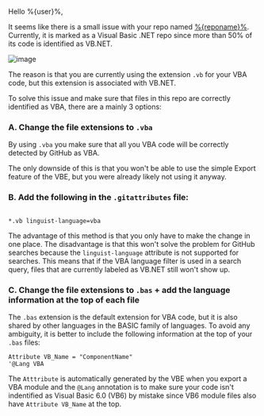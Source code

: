 Hello %{user}%,

It seems like there is a small issue with your repo named [%{reponame}%](%{url}%).
Currently, it is marked as a Visual Basic .NET repo since more than 50% of its code is identified as VB.NET.

![image](..blob/main/assets/VBA.png)

The reason is that you are currently using the extension `.vb` for your VBA code, but this extension is associated with VB.NET.

To solve this issue and make sure that files in this repo are correctly identified as VBA, there are a mainly 3 options:

### A. Change the file extensions to `.vba`

By using `.vba` you make sure that all you VBA code will be correctly detected by GitHub as VBA.

The only downside of this is that you won't be able to use the simple Export feature of the VBE, but you were already likely not using it anyway.

### B. Add the following in the `.gitattributes` file:

```gitattributes

*.vb linguist-language=vba

```

The advantage of this method is that you only have to make the change in one place. The disadvantage is that this won't solve the problem for GitHub searches because the `linguist-language` attribute is not supported for searches. This means that if the VBA language filter is used in a search query, files that are currently labeled as VB.NET still won't show up.


### C. Change the file extensions to `.bas` + add the language information at the top of each file

The `.bas` extension is the default extension for VBA code, but it is also shared by other languages in the BASIC family of languages. To avoid any ambiguity, it is better to include the following information at the top of your `.bas` files:

```vba
Attribute VB_Name = "ComponentName"
'@Lang VBA
```

The `Atttribute` is automatically generated by the VBE when you export a VBA module and the `@Lang` annotation is to make sure your code isn't indentified as Visual Basic 6.0 (VB6) by mistake since VB6 module files also have `Attribute VB_Name` at the top.